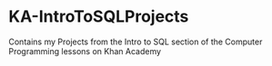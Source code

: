 # KA-IntroToSQLProjects
Contains my Projects from the Intro to SQL section of the Computer Programming lessons on Khan Academy
